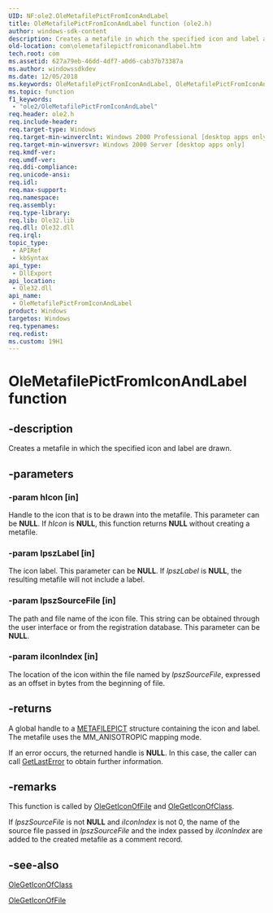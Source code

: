 ```yaml
---
UID: NF:ole2.OleMetafilePictFromIconAndLabel
title: OleMetafilePictFromIconAndLabel function (ole2.h)
author: windows-sdk-content
description: Creates a metafile in which the specified icon and label are drawn.
old-location: com\olemetafilepictfromiconandlabel.htm
tech.root: com
ms.assetid: 627a79eb-46dd-4df7-a0d6-cab37b73387a
ms.author: windowssdkdev
ms.date: 12/05/2018
ms.keywords: OleMetafilePictFromIconAndLabel, OleMetafilePictFromIconAndLabel function [COM], _ole_OleMetafilePictFromIconAndLabel, com.olemetafilepictfromiconandlabel, ole2/OleMetafilePictFromIconAndLabel
ms.topic: function
f1_keywords: 
 - "ole2/OleMetafilePictFromIconAndLabel"
req.header: ole2.h
req.include-header: 
req.target-type: Windows
req.target-min-winverclnt: Windows 2000 Professional [desktop apps only]
req.target-min-winversvr: Windows 2000 Server [desktop apps only]
req.kmdf-ver: 
req.umdf-ver: 
req.ddi-compliance: 
req.unicode-ansi: 
req.idl: 
req.max-support: 
req.namespace: 
req.assembly: 
req.type-library: 
req.lib: Ole32.lib
req.dll: Ole32.dll
req.irql: 
topic_type:
 - APIRef
 - kbSyntax
api_type:
 - DllExport
api_location:
 - Ole32.dll
api_name:
 - OleMetafilePictFromIconAndLabel
product: Windows
targetos: Windows
req.typenames: 
req.redist: 
ms.custom: 19H1
---
```


# OleMetafilePictFromIconAndLabel function


## -description


Creates a metafile in which the specified icon and label are drawn.


## -parameters




### -param hIcon [in]

Handle to the icon that is to be drawn into the metafile. This parameter can be <b>NULL</b>. If <i>hIcon</i> is <b>NULL</b>, this function returns <b>NULL</b> without creating a metafile.


### -param lpszLabel [in]

The icon label. This parameter can be <b>NULL</b>. If <i>lpszLabel</i> is <b>NULL</b>, the resulting metafile will not include a label. 


### -param lpszSourceFile [in]

The path and file name of the icon file. This string can be obtained through the user interface or from the registration database. This parameter can be <b>NULL</b>.


### -param iIconIndex [in]

The location of the icon within the file named by <i>lpszSourceFile</i>, expressed as an offset in bytes from the beginning of file.


## -returns



A global handle to a <a href="https://docs.microsoft.com/windows/desktop/api/wingdi/ns-wingdi-tagmetafilepict">METAFILEPICT</a> structure containing the icon and label. The metafile uses the MM_ANISOTROPIC mapping mode.

If an error occurs, the returned handle is <b>NULL</b>. In this case, the caller can call <a href="https://docs.microsoft.com/windows/desktop/api/errhandlingapi/nf-errhandlingapi-getlasterror">GetLastError</a> to obtain further information. 





## -remarks



This function is called by <a href="https://docs.microsoft.com/windows/desktop/api/ole2/nf-ole2-olegeticonoffile">OleGetIconOfFile</a> and <a href="https://docs.microsoft.com/windows/desktop/api/ole2/nf-ole2-olegeticonofclass">OleGetIconOfClass</a>.

If <i>lpszSourceFile</i> is not <b>NULL</b> and <i>iIconIndex</i> is not 0, the name of the source file passed in <i>lpszSourceFile</i> and the index passed by <i>iIconIndex</i> are added to the created metafile as a comment record.




## -see-also




<a href="https://docs.microsoft.com/windows/desktop/api/ole2/nf-ole2-olegeticonofclass">OleGetIconOfClass</a>



<a href="https://docs.microsoft.com/windows/desktop/api/ole2/nf-ole2-olegeticonoffile">OleGetIconOfFile</a>
 

 

